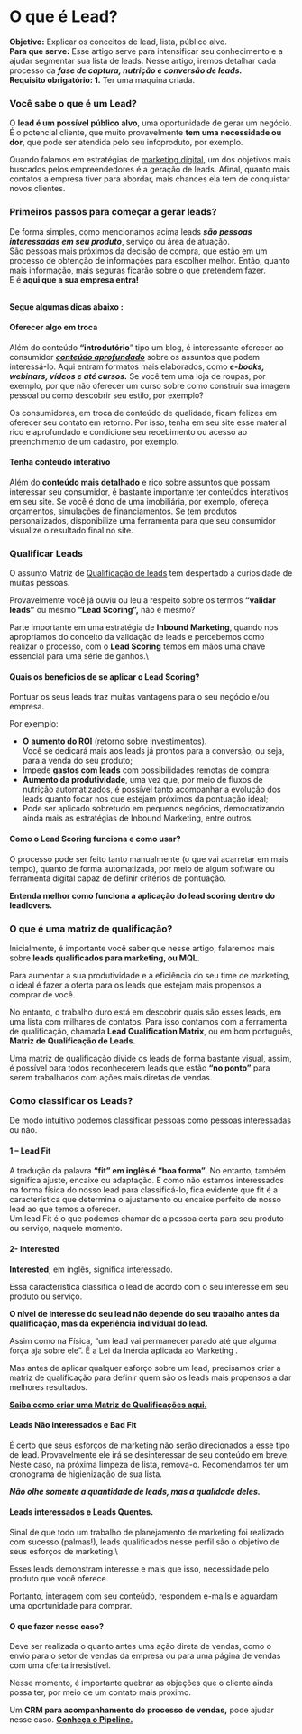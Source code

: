 # O que é Lead?

**Objetivo:** Explicar os conceitos de lead, lista, público alvo.\
**Para que serve:** Esse artigo serve para intensificar seu conhecimento e a ajudar segmentar sua lista de leads. Nesse artigo, iremos detalhar cada processo da _**fase de captura, nutrição e conversão de leads.**_\
**Requisito obrigatório: 1.** Ter uma maquina criada.

### Você sabe o que é um Lead?

O **lead é um possível público alvo**, uma oportunidade de gerar um negócio.\
É o potencial cliente, que muito provavelmente **tem uma necessidade ou dor**, que pode ser atendida pelo seu infoproduto, por exemplo.

Quando falamos em estratégias de [marketing digital](http://blog.leadlovers.com.br/marketing-digital-tudo-que-voce-precisa-saber/), um dos objetivos mais buscados pelos empreendedores é a geração de leads. Afinal, quanto mais contatos a empresa tiver para abordar, mais chances ela tem de conquistar novos clientes.

### **Primeiros passos para começar a gerar leads?**

De forma simples, como mencionamos acima leads _**são pessoas interessadas em seu produto**_, serviço ou área de atuação.\
São pessoas mais próximos da decisão de compra, que estão em um processo de obtenção de informações para escolher melhor. Então, quanto mais informação, mais seguras ficarão sobre o que pretendem fazer.\
E é **aqui que a sua empresa entra!**&#x20;

\
**Segue algumas dicas abaixo :**

#### **Oferecer algo em troca**

Além do conteúdo **“introdutório**” tipo um blog, é interessante oferecer ao consumidor [_**conteúdo aprofundado**_](http://blog.leadlovers.com.br/veja-como-usar-materiais-ricos-para-gerar-leads/?utm\_source=blog\&utm\_campaign=rc\_blogpost) sobre os assuntos que podem interessá-lo. Aqui entram formatos mais elaborados, como _**e-books, webinars, vídeos e até cursos.**_ Se você tem uma loja de roupas, por exemplo, por que não oferecer um curso sobre como construir sua imagem pessoal ou como descobrir seu estilo, por exemplo?

Os consumidores, em troca de conteúdo de qualidade, ficam felizes em oferecer seu contato em retorno. Por isso, tenha em seu site esse material rico e aprofundado e condicione seu recebimento ou acesso ao preenchimento de um cadastro, por exemplo.

#### **Tenha conteúdo interativo**

Além do **conteúdo mais detalhado** e rico sobre assuntos que possam interessar seu consumidor, é bastante importante ter conteúdos interativos em seu site. Se você é dono de uma imobiliária, por exemplo, ofereça orçamentos, simulações de financiamentos. Se tem produtos personalizados, disponibilize uma ferramenta para que seu consumidor visualize o resultado final no site.

### **Qualificar Leads**

O assunto Matriz de [Qualificação de leads](https://automacaodevendas.com/lead-scoring/) tem despertado a curiosidade de muitas pessoas.

Provavelmente você já ouviu ou leu a respeito sobre os termos **“validar leads”** ou mesmo **“Lead Scoring”,** não é mesmo?

Parte importante em uma estratégia de **Inbound Marketing**, quando nos apropriamos do conceito da validação de leads e percebemos como realizar o processo, com o **Lead Scoring** temos em mãos uma chave essencial para uma série de ganhos.\


#### **Quais os benefícios de se aplicar o Lead Scoring?**

Pontuar os seus leads traz muitas vantagens para o seu negócio e/ou empresa.

Por exemplo:

* **O** **aumento do ROI** (retorno sobre investimentos).\
  Você se dedicará mais aos leads já prontos para a conversão, ou seja, para a venda do seu produto;
* Impede **gastos com leads** com possibilidades remotas de  compra;
* **Aumento da produtividade**, uma vez que, por meio de fluxos de nutrição automatizados, é possível tanto acompanhar a evolução dos leads quanto focar nos que estejam próximos da pontuação ideal;
* Pode ser aplicado sobretudo em pequenos negócios, democratizando ainda mais as estratégias de Inbound Marketing, entre outros.

#### **Como o Lead Scoring funciona e como usar?**

O processo pode ser feito tanto manualmente (o que vai acarretar em mais tempo), quanto de forma automatizada, por meio de algum software ou ferramenta digital capaz de definir critérios de pontuação.

**Entenda melhor como funciona a aplicação do lead scoring dentro do leadlovers.**&#x20;

### **O que é uma matriz de qualificação?**

Inicialmente, é importante você saber que nesse artigo, falaremos mais sobre **leads qualificados para marketing, ou MQL.**

Para aumentar a sua produtividade e a eficiência do seu time de marketing, o ideal é fazer a oferta para os leads que estejam mais propensos a comprar de você.

No entanto, o trabalho duro está em descobrir quais são esses leads, em uma lista com milhares de contatos. Para isso contamos com a ferramenta de qualificação, chamada **Lead Qualification Matrix**, ou em bom português, **Matriz de Qualificação de Leads.**

Uma matriz de qualificação divide os leads de forma bastante visual, assim, é possível para todos reconhecerem leads que estão **“no ponto”** para serem trabalhados com ações mais diretas de vendas.

### **Como classificar os Leads?**

De modo intuitivo podemos classificar pessoas como pessoas interessadas ou não.

#### **1 – Lead Fit**

A tradução da palavra **“fit” em inglês é “boa forma”**. No entanto, também significa ajuste, encaixe ou adaptação. E como não estamos interessados na forma física do nosso lead para classificá-lo, fica evidente que fit é a característica que determina o ajustamento ou encaixe perfeito de nosso lead ao que temos a oferecer.\
Um lead Fit é o que podemos chamar de a pessoa certa para seu produto ou serviço, naquele momento.

#### **2- Interested**

**Interested**, em inglês, significa interessado.

Essa característica classifica o lead de acordo com o seu interesse em seu produto ou serviço.

**O nível de interesse do seu lead não depende do seu trabalho antes da qualificação, mas da experiência individual do lead.**

Assim como na Física, “um lead vai permanecer parado até que alguma força aja sobre ele”. É a Lei da Inércia aplicada ao Marketing  .

Mas antes de aplicar qualquer esforço sobre um lead, precisamos criar a matriz de qualificação para definir quem são os leads mais propensos a dar melhores resultados.

[**Saiba como criar uma Matriz de Qualificações aqui.** ](https://automacaodevendas.com/matriz-de-qualificacao-de-leads/)

#### **Leads Não interessados e Bad Fit**&#x20;

É certo que seus esforços de marketing não serão direcionados a esse tipo de lead. Provavelmente ele irá se desinteressar de seu conteúdo em breve.\
Neste caso, na próxima limpeza de lista, remova-o. Recomendamos ter um cronograma de higienização de sua lista.

_**Não olhe somente a quantidade de leads, mas a qualidade deles.**_

#### **Leads interessados e Leads Quentes.**

Sinal de que todo um trabalho de planejamento de marketing foi realizado com sucesso (palmas!), leads qualificados nesse perfil são o objetivo de seus esforços de marketing.\


Esses leads demonstram interesse e mais que isso, necessidade pelo produto que você oferece.

Portanto, interagem com seu conteúdo, respondem e-mails e aguardam uma oportunidade para comprar.

#### O que fazer nesse caso?

Deve ser realizada o quanto antes uma ação direta de vendas, como o envio para o setor de vendas da empresa ou para uma página de vendas com uma oferta irresistível.

Nesse momento, é importante quebrar as objeções que o cliente ainda possa ter, por meio de um contato mais próximo.

Um **CRM para acompanhamento do processo de vendas,** pode ajudar nesse caso. [**Conheça o Pipeline.** ](../../crm/configuracoes-iniciais/como-funciona-o-crm-da-leadlovers.md)

